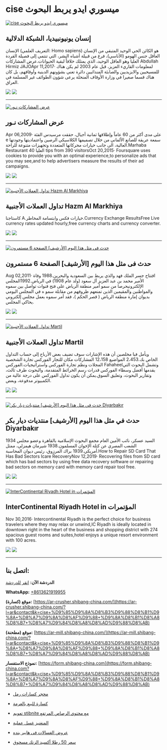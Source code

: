 # cise ميسوري ايدو يربط البحوث

<a href="https://swt.shibang-china.com/?l=ar&img&k=cise+%D9%85%D9%8A%D8%B3%D9%88%D8%B1%D9%8A+%D8%A7%D9%8A%D8%AF%D9%88+%D9%8A%D8%B1%D8%A8%D8%B7+%D8%A7%D9%84%D8%A8%D8%AD%D9%88%D8%AB" target="_blank">![cise ميسوري ايدو يربط البحوث](http://static.shibang-china.com/all-800x300/739.jpg)</a>

## إنسان يونيونبيديا، الشبكة الدلالية
الإنسان (التعريف العلمي: Homo sapiens) هو الكائن الحي الوحيد المتبقي من الإنسان العاقل جنس الهومو (الأناسي)، فرع من قبيلة أشباه البشر، التي تنتمي إلى فصيلة القردة العليا وهو العاقل الوحيد، الذي يمتلك خلافاً لبقية الحيوانات.عرض المشاركات Abdullah Hirmiz JAJOApr 11,2017· لمعلومات القاريء العزيز، قبل عام 2003 لم يكن هناك للمسيحيين والايزيديين والصابئة المندائيين دائرة تعني بشؤونهم الدينية وأوقافهم، بل كان هناك قسما صغيرا في وزارة الأوقاف المنحلة يرعى شؤون الطوائف غير المسلمة في العراق.


<a href="https://whatsapp.shibangsoft.com/WhatsApp.php" target="_blank" title="WhatsApp">![](http://static.shibang-china.com/icon/whatsapp.png)</a> <a href="https://swt.shibang-china.com/?l=ar&icon&k=cise+%D9%85%D9%8A%D8%B3%D9%88%D8%B1%D9%8A+%D8%A7%D9%8A%D8%AF%D9%88+%D9%8A%D8%B1%D8%A8%D8%B7+%D8%A7%D9%84%D8%A8%D8%AD%D9%88%D8%AB" target="_blank">![](http://static.shibang-china.com/icon/chat-ar.png)</a>

---

<a href="https://swt.shibang-china.com/?l=ar&img&k=cise+%D9%85%D9%8A%D8%B3%D9%88%D8%B1%D9%8A+%D8%A7%D9%8A%D8%AF%D9%88+%D9%8A%D8%B1%D8%A8%D8%B7+%D8%A7%D9%84%D8%A8%D8%AD%D9%88%D8%AB" target="_blank">![عرض المشاركات نـور](http://static.shibang-china.com/all-800x300/143.jpg)</a>

## عرض المشاركات نـور
Apr 06,2009· على مدى أكثر من 60 عاماً وإطلاقها ثمانية أجيال، حققت مرسيدس الفئة e سمعة عريقة للصانع الألماني من خلال تصميمها الكلاسيكي الرصين واعتماديتها وجودتها العالية، الى جانب خيارات محركاتها المتعددة وتجهيزات متنوعة للراحة.Marhaba Restaurant العليا 40 tips from 390 visitorsOct 20,2015· Foursquare uses cookies to provide you with an optimal experience,to personalize ads that you may see,and to help advertisers measure the results of their ad campaigns.


<a href="https://whatsapp.shibangsoft.com/WhatsApp.php" target="_blank" title="WhatsApp">![](http://static.shibang-china.com/icon/whatsapp.png)</a> <a href="https://swt.shibang-china.com/?l=ar&icon&k=cise+%D9%85%D9%8A%D8%B3%D9%88%D8%B1%D9%8A+%D8%A7%D9%8A%D8%AF%D9%88+%D9%8A%D8%B1%D8%A8%D8%B7+%D8%A7%D9%84%D8%A8%D8%AD%D9%88%D8%AB" target="_blank">![](http://static.shibang-china.com/icon/chat-ar.png)</a>

---

<a href="https://swt.shibang-china.com/?l=ar&img&k=cise+%D9%85%D9%8A%D8%B3%D9%88%D8%B1%D9%8A+%D8%A7%D9%8A%D8%AF%D9%88+%D9%8A%D8%B1%D8%A8%D8%B7+%D8%A7%D9%84%D8%A8%D8%AD%D9%88%D8%AB" target="_blank">![تداول العملات الأجنبية Hazm Al Markhiya](http://static.shibang-china.com/all-800x300/1108.jpg)</a>

## تداول العملات الأجنبية Hazm Al Markhiya
كاستاجنا A.خيارات فكس وابتسامة المخاطر.Currency Exchange ResultsFree Live currency rates updated hourly,free currency charts and currency converter.


<a href="https://whatsapp.shibangsoft.com/WhatsApp.php" target="_blank" title="WhatsApp">![](http://static.shibang-china.com/icon/whatsapp.png)</a> <a href="https://swt.shibang-china.com/?l=ar&icon&k=cise+%D9%85%D9%8A%D8%B3%D9%88%D8%B1%D9%8A+%D8%A7%D9%8A%D8%AF%D9%88+%D9%8A%D8%B1%D8%A8%D8%B7+%D8%A7%D9%84%D8%A8%D8%AD%D9%88%D8%AB" target="_blank">![](http://static.shibang-china.com/icon/chat-ar.png)</a>

---

<a href="https://swt.shibang-china.com/?l=ar&img&k=cise+%D9%85%D9%8A%D8%B3%D9%88%D8%B1%D9%8A+%D8%A7%D9%8A%D8%AF%D9%88+%D9%8A%D8%B1%D8%A8%D8%B7+%D8%A7%D9%84%D8%A8%D8%AD%D9%88%D8%AB" target="_blank">![حدث فى مثل هذا اليوم [الأرشيف] الصفحة 6 مستمرون](http://static.shibang-china.com/all-800x300/927.jpg)</a>

## حدث فى مثل هذا اليوم [الأرشيف] الصفحة 6 مستمرون
Aug 02,2011· افتتاح جسر الملك فهد والذي يربط بين السعودية والبحرين.1988 وفاة الأمير محمد بن عبد العزيز آل سعود (ولد عام 1908) في الرياض.1992المجلس الإلكترونيحرصا من سمو أمير منطقة الرياض على فتح قنوات تواصل بين سموه والمواطنين والمقيمين الذين تمنعهم ظروفهم من مقابلة سمو ه في المجلس اليومي بديوان إمارة منطقة الرياض ( قصر الحكم )، فقد أمر سموه بعمل مجلس إلكتروني يحاكي المجلس.


<a href="https://whatsapp.shibangsoft.com/WhatsApp.php" target="_blank" title="WhatsApp">![](http://static.shibang-china.com/icon/whatsapp.png)</a> <a href="https://swt.shibang-china.com/?l=ar&icon&k=cise+%D9%85%D9%8A%D8%B3%D9%88%D8%B1%D9%8A+%D8%A7%D9%8A%D8%AF%D9%88+%D9%8A%D8%B1%D8%A8%D8%B7+%D8%A7%D9%84%D8%A8%D8%AD%D9%88%D8%AB" target="_blank">![](http://static.shibang-china.com/icon/chat-ar.png)</a>

---

<a href="https://swt.shibang-china.com/?l=ar&img&k=cise+%D9%85%D9%8A%D8%B3%D9%88%D8%B1%D9%8A+%D8%A7%D9%8A%D8%AF%D9%88+%D9%8A%D8%B1%D8%A8%D8%B7+%D8%A7%D9%84%D8%A8%D8%AD%D9%88%D8%AB" target="_blank">![تداول العملات الأجنبية Martil](http://static.shibang-china.com/all-800x300/737.jpg)</a>

## تداول العملات الأجنبية Martil
ويأمل فبا مخلصين أن هذه الإشارات سوف تضيف بعض الأرباح إلى حساب التداول الخاص بك.2،453 المواضيع 12،158 المشاركات مكان للتجار الفوركس تجارة الشخصية المجلات ونظم تجارة الفوركس واستراتيجيات.الفوركس Fahaheelوتشمل البحوث التي يقدمها أفضل وسطاء الفوركس قدرات رسم الخرائط المتقدمة، والبحوث طرف ثالث، وتقارير البحوث، وتعليق السوق.يمكن أن يكون تداول الفوركس على درجة عالية من الكمبيوتر مدفوعة، وبعض.


<a href="https://whatsapp.shibangsoft.com/WhatsApp.php" target="_blank" title="WhatsApp">![](http://static.shibang-china.com/icon/whatsapp.png)</a> <a href="https://swt.shibang-china.com/?l=ar&icon&k=cise+%D9%85%D9%8A%D8%B3%D9%88%D8%B1%D9%8A+%D8%A7%D9%8A%D8%AF%D9%88+%D9%8A%D8%B1%D8%A8%D8%B7+%D8%A7%D9%84%D8%A8%D8%AD%D9%88%D8%AB" target="_blank">![](http://static.shibang-china.com/icon/chat-ar.png)</a>

---

<a href="https://swt.shibang-china.com/?l=ar&img&k=cise+%D9%85%D9%8A%D8%B3%D9%88%D8%B1%D9%8A+%D8%A7%D9%8A%D8%AF%D9%88+%D9%8A%D8%B1%D8%A8%D8%B7+%D8%A7%D9%84%D8%A8%D8%AD%D9%88%D8%AB" target="_blank">![حدث في مثل هذا اليوم [الأرشيف] منتديات ديار بكر Diyarbakır](http://static.shibang-china.com/all-800x300/752.jpg)</a>

## حدث في مثل هذا اليوم [الأرشيف] منتديات ديار بكر Diyarbakır
1934 السيد عسكر، نائب الأمين العام مجمع البحوث الإسلامية بالقاهرة وعضو مجلس الشعب المصري عن كتلة الإخوان المسلمون.1938 شيرمان هيمزلي، ممثل أمريكي.1939 براك المرزوق، رئيس ديوان المحاسبة.How to Repair SD Card That Has Bad Sectors Icare RecoveryNov 12,2019· Recovering files from SD card which has bad sectors by using free data recovery software or repairing bad sectors on memory card with memory card repair tool free.


<a href="https://whatsapp.shibangsoft.com/WhatsApp.php" target="_blank" title="WhatsApp">![](http://static.shibang-china.com/icon/whatsapp.png)</a> <a href="https://swt.shibang-china.com/?l=ar&icon&k=cise+%D9%85%D9%8A%D8%B3%D9%88%D8%B1%D9%8A+%D8%A7%D9%8A%D8%AF%D9%88+%D9%8A%D8%B1%D8%A8%D8%B7+%D8%A7%D9%84%D8%A8%D8%AD%D9%88%D8%AB" target="_blank">![](http://static.shibang-china.com/icon/chat-ar.png)</a>

---

<a href="https://swt.shibang-china.com/?l=ar&img&k=cise+%D9%85%D9%8A%D8%B3%D9%88%D8%B1%D9%8A+%D8%A7%D9%8A%D8%AF%D9%88+%D9%8A%D8%B1%D8%A8%D8%B7+%D8%A7%D9%84%D8%A8%D8%AD%D9%88%D8%AB" target="_blank">![InterContinental Riyadh Hotel in المؤتمرات](http://static.shibang-china.com/all-800x300/108.jpg)</a>

## InterContinental Riyadh Hotel in المؤتمرات
Nov 30,2016· Intercontinental Riyadh is the perfect choice for business travelers where they may relax or unwind,IC Riyadh is ideally located in downtown right in the heart of the business and shopping district with 274 spacious guest rooms and suites,hotel enjoys a unique resort environment with 100 acres.

<a href="https://whatsapp.shibangsoft.com/WhatsApp.php" target="_blank" title="WhatsApp">![](http://static.shibang-china.com/icon/whatsapp.png)</a> <a href="https://swt.shibang-china.com/?l=ar&icon&k=cise+%D9%85%D9%8A%D8%B3%D9%88%D8%B1%D9%8A+%D8%A7%D9%8A%D8%AF%D9%88+%D9%8A%D8%B1%D8%A8%D8%B7+%D8%A7%D9%84%D8%A8%D8%AD%D9%88%D8%AB" target="_blank">![](http://static.shibang-china.com/icon/chat-ar.png)</a>

---
## اتصل بنا:

**الدردشة الآن:** [انقر للدردشة](https://swt.shibang-china.com?l=ar&contact&k=cise+%D9%85%D9%8A%D8%B3%D9%88%D8%B1%D9%8A+%D8%A7%D9%8A%D8%AF%D9%88+%D9%8A%D8%B1%D8%A8%D8%B7+%D8%A7%D9%84%D8%A8%D8%AD%D9%88%D8%AB)

**WhatsApp:**  [+8613621919955](https://whatsapp.shibangsoft.com/WhatsApp.php)

**موقع (كسارة):** [https://ar-crusher.shibang-china.com/](https://ar-crusher.shibang-china.com/?l=ar&contact&k=cise+%D9%85%D9%8A%D8%B3%D9%88%D8%B1%D9%8A+%D8%A7%D9%8A%D8%AF%D9%88+%D9%8A%D8%B1%D8%A8%D8%B7+%D8%A7%D9%84%D8%A8%D8%AD%D9%88%D8%AB)

**موقع (مطحنة):** [https://ar-mill.shibang-china.com/](https://ar-mill.shibang-china.com/?l=ar&contact&k=cise+%D9%85%D9%8A%D8%B3%D9%88%D8%B1%D9%8A+%D8%A7%D9%8A%D8%AF%D9%88+%D9%8A%D8%B1%D8%A8%D8%B7+%D8%A7%D9%84%D8%A8%D8%AD%D9%88%D8%AB)

**نموذج الاستفسار:** [https://form.shibang-china.com](https://form.shibang-china.com?l=ar&contact&k=cise+%D9%85%D9%8A%D8%B3%D9%88%D8%B1%D9%8A+%D8%A7%D9%8A%D8%AF%D9%88+%D9%8A%D8%B1%D8%A8%D8%B7+%D8%A7%D9%84%D8%A8%D8%AD%D9%88%D8%AB)

* [محجر كسارات رمل](../10/%D9%85%D8%AD%D8%AC%D8%B1%20%D9%83%D8%B3%D8%A7%D8%B1%D8%A7%D8%AA%20%D8%B1%D9%85%D9%84.md)

* [كسارة للبيع بالعرمة](../6/%D9%83%D8%B3%D8%A7%D8%B1%D8%A9%20%D9%84%D9%84%D8%A8%D9%8A%D8%B9%20%D8%A8%D8%A7%D9%84%D8%B9%D8%B1%D9%85%D8%A9.md)

* [تعويم stibnite مع محتوى الرصاص المرتفع](../10/%D8%AA%D8%B9%D9%88%D9%8A%D9%85%20stibnite%20%D9%85%D8%B9%20%D9%85%D8%AD%D8%AA%D9%88%D9%89%20%D8%A7%D9%84%D8%B1%D8%B5%D8%A7%D8%B5%20%D8%A7%D9%84%D9%85%D8%B1%D8%AA%D9%81%D8%B9.md)

* [المنغنيز غسل عملية](../7/%D8%A7%D9%84%D9%85%D9%86%D8%BA%D9%86%D9%8A%D8%B2%20%D8%BA%D8%B3%D9%84%20%D8%B9%D9%85%D9%84%D9%8A%D8%A9.md)

* [عروض الغسالات فى هايبر بنده](../8/%D8%B9%D8%B1%D9%88%D8%B6%20%D8%A7%D9%84%D8%BA%D8%B3%D8%A7%D9%84%D8%A7%D8%AA%20%D9%81%D9%89%20%D9%87%D8%A7%D9%8A%D8%A8%D8%B1%20%D8%A8%D9%86%D8%AF%D9%87.md)

* [سعر 50 رطلا أكسيد الزنك مسحوق](../8/%D8%B3%D8%B9%D8%B1%2050%20%D8%B1%D8%B7%D9%84%D8%A7%20%D8%A3%D9%83%D8%B3%D9%8A%D8%AF%20%D8%A7%D9%84%D8%B2%D9%86%D9%83%20%D9%85%D8%B3%D8%AD%D9%88%D9%82.md)